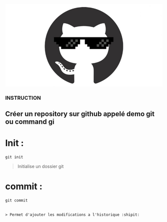 ![some alt text](sunglasses2.jpg?raw=true "Title")

### INSTRUCTION

## Créer un repository sur github appelé demo git ou command gi

# __Init__ :

```
git init
```
> Initialise un dossier git

# __commit__ :
```
git commit
```
~~~Fait des chocapics~~~

> Permet d'ajouter les modifications a l'historique :shipit:

